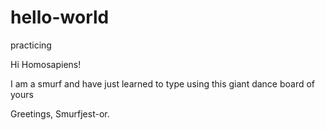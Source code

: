 # hello-world
practicing

Hi Homosapiens!

I am  a smurf and have just learned to type using this giant dance board of yours

Greetings,
Smurfjest-or.

